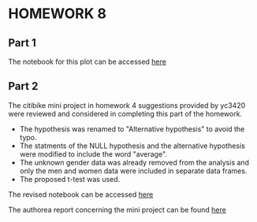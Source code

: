 # HOMEWORK 8
## Part 1
The notebook for this plot can be accessed [here](https://github.com/antoniokodsy1993/PUI2018_ak6948/blob/master/HW8_ak6948/Assig1.ipynb)

## Part 2
The citibike mini project in homework 4 suggestions provided by yc3420 were reviewed and considered in completing this part of the homework.
- The hypothesis was renamed to "Alternative hypothesis" to avoid the typo.
- The statments of the NULL hypothesis and the alternative hypothesis were modified to include the word "average".
- The unknown gender data was already removed from the analysis and only the men and women data were included in separate data frames.
- The proposed t-test was used.

The revised notebook can be accessed [here](https://github.com/antoniokodsy1993/PUI2018_ak6948/blob/master/HW8_ak6948/Assig2.ipynb)

The authorea report concerning the mini project can be found [here](https://www.authorea.com/335335/ln_gkejkW7Ptte7FJsK-zw)
 
